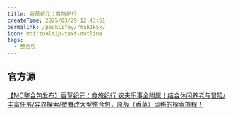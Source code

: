 ```yaml
---
title: 香草纪元：食旅纪行
createTime: 2025/03/29 12:43:51
permalink: /packlifey/rmah1k5k/
icon: mdi:tooltip-text-outline
tags:
  - 整合包
---
```


## 官方源
[【MC整合包发布】香草纪元：食旅纪行  农夫乐事全附属！结合休闲养老与冒险/丰富任务/异界探索/微魔改大型整合包，原版（香草）风格的探索旅程！](https://www.bilibili.com/video/BV14dKTegEKo/)


